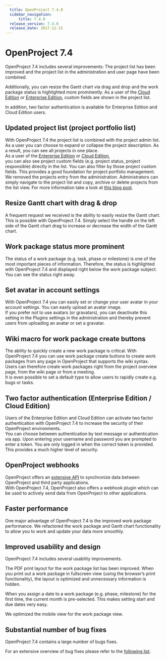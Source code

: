 ```yaml
---
  title: OpenProject 7.4.0
  sidebar_navigation:
      title: 7.4.0
  release_version: 7.4.0
  release_date: 2017-12-15
---
```


# OpenProject 7.4

OpenProject 7.4 includes several improvements: The project list has been
improved and the project list in the administration and user page have
been combined.

Additionally, you can resize the Gantt chart via drag and drop and the
work package status is highlighted more prominently. As a user of the
[Cloud Edition](https://www.openproject.org/hosting/) or 
[Enterprise Edition](https://www.openproject.org/enterprise-edition/), 
custom fields are shown in the project list.

In addition, two factor authentication is available for Enterprise
Edition and Cloud Edition users.

## Updated project list (project portfolio list)

With OpenProject 7.4 the project list is combined with the project admin
list. As a user you can choose to expand or collapse the project
description. As a result, you can see all projects in one place.  
As a user of the [Enterprise Edition](https://www.openproject.org/enterprise-edition/) 
or [Cloud Edition](https://www.openproject.org/hosting/),  
you can also see
project custom fields (e.g. project status, project responsible)
directly in the list. You can also filter by those project custom
fields. This provides a good foundation for project portfolio
management.  
We removed the projects entry from the administration. Administrators
can simply navigate to the project list and copy, archive or delete
projects from the list view. For more information take a look at 
[this blog post](https://www.openproject.org/blog/openproject-7-4-project-list-moves-administration-view-projects-page/).


## Resize Gantt chart with drag & drop

A frequent request we received is the ability to easily resize the Gantt
chart. This is possible with OpenProject 7.4. Simply select the handle
on the left side of the Gantt chart drag to increase or decrease the
width of the Gantt chart.



## Work package status more prominent

The status of a work package (e.g. task, phase or milestone) is one of
the most important pieces of information. Therefore, the status is
highlighted with OpenProject 7.4 and displayed right below the work
package subject. You can see the status right away.

## Set avatar in account settings

With OpenProject 7.4 you can easily set or change your user avatar in
your account settings. You can easily upload an avatar image.  
If you prefer not to use avatars (or gravatars), you can deactivate this
setting in the Plugins settings in the administration and thereby
prevent users from uploading an avatar or set a gravatar.

## Wiki macro for work package create buttons

The ability to quickly create a new
work package is critical. With OpenProject 7.4 you can use work package
create buttons to create work packages from any page in OpenProject that
supports the wiki syntax.  
Users can therefore create work packages right from the project
overview page, from the wiki page or from a meeting.  
It is even possible to set a default type to allow users to rapidly
create e.g. bugs or tasks.



## Two factor authentication (Enterprise Edition / Cloud Edition)

Users of the Enterprise Edition and Cloud Edition can activate two
factor authentication with OpenProject 7.4 to increase the security of
their OpenProject environments.  
You can choose between authentication by text message or authentication
via app. Upon entering your username and password you are prompted to
enter a token. You are only logged in when the correct token is
provided. This provides a much higher level of security.

## OpenProject webhooks

OpenProject offers an [extensive API](../../../api/) 
to synchronize data between
OpenProject and third party applications.  
With OpenProject 7.4, OpenProject also offers a webhook plugin which can
be used to actively send data from OpenProject to other applications.

## Faster performance

One major advantage of OpenProject 7.4 is the improved work package
performance. We refactored the work package and Gantt chart
functionality to allow you to work and update your data more smoothly.

## Improved usability and design

OpenProject 7.4 includes several usability improvements.

The PDF print layout for the work package list has been improved. When
you print out a work package in fullscreen view (using the browser’s
print functionality), the layout is optimized and unnecessary
information is hidden.

When you assign a date to a work package (e.g. phase, milestone) for the
first time, the current month is pre-selected. This makes setting start
and due dates very easy.

We optimized the mobile view for the work package view.

## Substantial number of bug fixes

OpenProject 7.4 contains a large number of bugs fixes.

For an extensive overview of bug fixes please refer to the 
[following list](https://community.openproject.com/projects/openproject/work_packages?query_props=%7B%22c%22:%5B%22id%22,%22subject%22,%22type%22,%22status%22,%22assignee%22%5D,%22tzl%22:%22days%22,%22hi%22:true,%22g%22:%22%22,%22t%22:%22parent:desc%22,%22f%22:%5B%7B%22n%22:%22version%22,%22o%22:%22%253D%22,%22v%22:%5B%22845%22%5D%7D,%7B%22n%22:%22type%22,%22o%22:%22%253D%22,%22v%22:%5B%221%22%5D%7D,%7B%22n%22:%22subprojectId%22,%22o%22:%22*%22,%22v%22:%5B%5D%7D%5D,%22pa%22:1,%22pp%22:20%7D).

